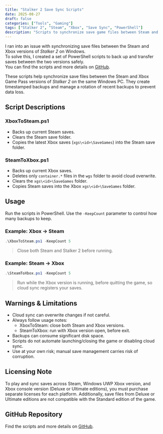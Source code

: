 ```yaml
---
title: "Stalker 2 Save Sync Scripts"
date: 2025-08-27
draft: false
categories: ["Tools", "Gaming"]
tags: ["Stalker 2", "Steam", "Xbox", "Save Sync", "PowerShell"]
description: "Scripts to synchronize save game files between Steam and Xbox versions of Stalker 2 on Windows with automatic backups."
---
```


I ran into an issue with synchronizing save files between the Steam and Xbox
versions of _Stalker 2_ on Windows.  
To solve this, I created a set of PowerShell scripts to back up and transfer
saves between the two versions safely.  
You can find the scripts and more details on [GitHub](https://github.com/keefeere/stalker2-steam-xbox-sync).

These scripts help synchronize save files between the Steam and Xbox Game Pass
versions of _Stalker 2_ on the same Windows PC. They create timestamped backups
and manage a rotation of recent backups to prevent data loss.

## Script Descriptions

### XboxToSteam.ps1

- Backs up current Steam saves.
- Clears the Steam save folder.
- Copies the latest Xbox saves (`xgs\<id>\SaveGames`) into the Steam save folder.

### SteamToXbox.ps1

- Backs up current Xbox saves.
- Deletes only `container.*` files in the `wgs` folder to avoid cloud overwrite.
- Clears the `xgs\<id>\SaveGames` folder.
- Copies Steam saves into the Xbox `xgs\<id>\SaveGames` folder.

## Usage

Run the scripts in PowerShell. Use the `-KeepCount` parameter to control how
many backups to keep.

### Example: Xbox → Steam

```powershell
.\XboxToSteam.ps1 -KeepCount 5
```

> Close both Steam and Stalker 2 before running.

### Example: Steam → Xbox

```powershell
.\SteamToXbox.ps1 -KeepCount 5
```

> Run while the Xbox version is running, before quitting the game, so cloud sync
> registers your saves.

## Warnings & Limitations

- Cloud sync can overwrite changes if not careful.
- Always follow usage notes:
  - XboxToSteam: close both Steam and Xbox versions.
  - SteamToXbox: run with Xbox version open, before exit.
- Backups can consume significant disk space.
- Scripts do not automate launching/closing the game or disabling cloud sync.
- Use at your own risk; manual save management carries risk of corruption.

## Licensing Note

To play and sync saves across Steam, Windows UWP Xbox version, and Xbox console
version (Deluxe or Ultimate editions), you must purchase separate licenses for
each platform. Additionally, save files from Deluxe or Ultimate editions are not
compatible with the Standard edition of the game.

## GitHub Repository

Find the scripts and more details on [GitHub](https://github.com/keefeere/stalker2-steam-xbox-sync).
